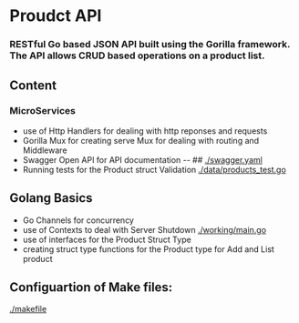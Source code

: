 # Proudct API


### RESTful Go based JSON API built using the Gorilla framework. The API allows CRUD based operations on a product list.

## Content
### MicroServices
- use of Http Handlers for dealing with http reponses and requests
- Gorilla Mux for creating serve Mux for dealing with routing and Middleware
- Swagger Open API for API documentation -- ## [./swagger.yaml](./swagger.yaml)
- Running tests for the Product struct Validation [./data/products_test.go](./data/products_test.go)


## Golang Basics
- Go Channels for concurrency 
- use of Contexts to deal with Server Shutdown [./working/main.go](./working/main.go)
- use of interfaces for the Product Struct Type
- creating struct type functions for the Product type for Add and List product


## Configuartion of Make files:
[./makefile](./makefile)